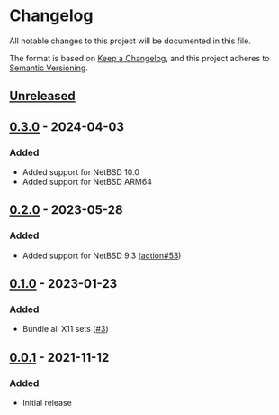 # Changelog
All notable changes to this project will be documented in this file.

The format is based on [Keep a Changelog](https://keepachangelog.com/en/1.0.0/),
and this project adheres to [Semantic Versioning](https://semver.org/spec/v2.0.0.html).

## [Unreleased]

## [0.3.0] - 2024-04-03
### Added
- Added support for NetBSD 10.0
- Added support for NetBSD ARM64

## [0.2.0] - 2023-05-28
### Added
- Added support for NetBSD 9.3 ([action#53](https://github.com/cross-platform-actions/action/issues/53))

## [0.1.0] - 2023-01-23
### Added
- Bundle all X11 sets ([#3](https://github.com/cross-platform-actions/netbsd-builder/issues/3))

## [0.0.1] - 2021-11-12
### Added
- Initial release

[Unreleased]: https://github.com/cross-platform-actions/netbsd-builder/compare/v0.3.0...HEAD

[0.3.0]: https://github.com/cross-platform-actions/netbsd-builder/compare/v0.2.0...v0.3.0
[0.2.0]: https://github.com/cross-platform-actions/netbsd-builder/compare/v0.1.0...v0.2.0
[0.1.0]: https://github.com/cross-platform-actions/netbsd-builder/compare/v0.0.1...v0.1.0
[0.0.1]: https://github.com/cross-platform-actions/netbsd-builder/releases/tag/v0.0.1
